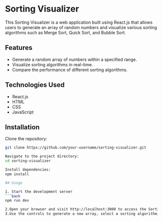 # Sorting Visualizer

This Sorting Visualizer is a web application built using React.js that allows users to generate an array of random numbers and visualize various sorting algorithms such as Merge Sort, Quick Sort, and Bubble Sort.

## Features

- Generate a random array of numbers within a specified range.
- Visualize sorting algorithms in real-time.
- Compare the performance of different sorting algorithms.

## Technologies Used

- React.js
- HTML
- CSS
- JavaScript

## Installation

Clone the repository:

```bash
git clone https://github.com/your-username/sorting-visualizer.git

Navigate to the project directory:
cd sorting-visualizer

Install dependencies:
npm install

## Usage

1. Start the development server
```bash
npm run dev

2.Open your browser and visit http://localhost:3000 to access the Sorting Visualizer.
3.Use the controls to generate a new array, select a sorting algorithm, and visualize the sorting process.


